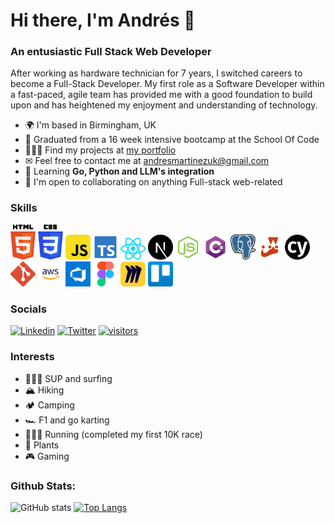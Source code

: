 Hi there, I'm Andrés 👋
============================
### An entusiastic Full Stack Web Developer

After working as hardware technician for 7 years, I switched careers to become a Full-Stack Developer. My first role as a Software Developer within a fast-paced, agile team has provided me with a good foundation to build upon and has heightened my enjoyment and understanding of technology.

* 🌍 I'm based in Birmingham, UK
* 📜 Graduated from a 16 week intensive bootcamp at the School Of Code
* 👨🏼‍💻 Find my projects at [my portfolio](https://andres3m.github.io/personal-website/)
* ✉ Feel free to contact me at [andresmartinezuk@gmail.com](mailto:andresmartinezuk@gmail.com)
* 🌱 Learning **Go, Python and LLM's integration**
* 🤝 I'm open to collaborating on anything Full-stack web-related

### Skills
<div style="display: inline_block" align="left">
  <img src="./img/html.svg" width="40">
  <img src="./img/css.svg" width="40">
  <img src="./img/js.svg" width="40">
  <img src="./img/ts.svg" width="40">
  <img src="./img/react.svg" width="40">
  <img src="./img/next_js_logo.png" width="40">
  <img src="./img/node.svg" width="40">
  <img src="./img/c_sharp_logo.png" width="40">
  <img src="./img/postgresql.svg" width="40">
  <img src="./img/jest.svg" width="40">
  <img src="./img/cypress.svg" width="40">
  <img src="./img/git.svg" width="40">
  <img src="./img/aws.png" width="40">
  <img src="./img/devops.png" width="40">
  <img src="./img/figma.svg" width="40">
  <img src="./img/miro.png" width="40">
  <img src="./img/trello.svg" width="40">
</div>

### Socials
[![Linkedin](https://img.shields.io/badge/-LinkedIn-blue?style=flat&logo=Linkedin&logoColor=white)](https://www.linkedin.com/in/andr%C3%A9s-e-036492108/)
[![Twitter](https://img.shields.io/twitter/follow/andrees3m?label=Twitter&style=social)](https://twitter.com/andrees3m)
[![visitors](https://visitor-badge.laobi.icu/badge?page_id=andres3m.andres3m)](https://github.com/andres3m/)
<!--![image](https://www.codewars.com/users/andres3m/badges/small) -->

### Interests
* 🏄🏽‍♂️ SUP and surfing
* 🏔 Hiking
* 🏕 Camping
* 🏎 F1 and go karting
* 🏃🏽‍♂️ Running (completed my first 10K race)
* 🍓 Plants
* 🎮 Gaming

### Github Stats:
<!-- [![GitHub Streak](http://github-readme-streak-stats.herokuapp.com?user=andres3m&theme=dark&hide_border=true)](https://git.io/streak-stats) -->
![GitHub stats](https://github-readme-stats.vercel.app/api?username=andres3m&show_icons=true&theme=dark&hide_border=true)
[![Top Langs](https://github-readme-stats.vercel.app/api/top-langs/?username=andres3m&layout=compact&theme=dark&hide_border=true)](https://github.com/anuraghazra/github-readme-stats)

